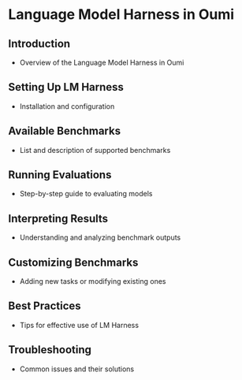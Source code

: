 # Language Model Harness in Oumi

## Introduction

- Overview of the Language Model Harness in Oumi

## Setting Up LM Harness

- Installation and configuration

## Available Benchmarks

- List and description of supported benchmarks

## Running Evaluations

- Step-by-step guide to evaluating models

## Interpreting Results

- Understanding and analyzing benchmark outputs

## Customizing Benchmarks

- Adding new tasks or modifying existing ones

## Best Practices

- Tips for effective use of LM Harness

## Troubleshooting

- Common issues and their solutions
